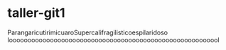 # taller-git1
ParangaricutirimicuaroSupercalifragilisticoespilaridoso
looooooooooooooooooooooooooooooooooooooooooooooooooooooool
